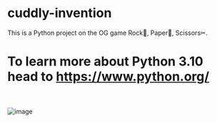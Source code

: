 # cuddly-invention
This is a Python project on the OG game Rock🗿, Paper📰, Scissors✂.
# To learn more about Python 3.10 head to https://www.python.org/
<br><br>![image](https://user-images.githubusercontent.com/55784109/148928355-663a10de-3769-48e7-b96a-9c938cb28104.png)
